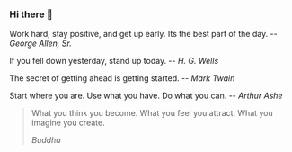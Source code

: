 ### Hi there 👋

<!--
**flowfree/flowfree** is a ✨ _special_ ✨ repository because its `README.md` (this file) appears on your GitHub profile.

Here are some ideas to get you started:

- 🔭 I’m currently working on ...
- 🌱 I’m currently learning ...
- 👯 I’m looking to collaborate on ...
- 🤔 I’m looking for help with ...
- 💬 Ask me about ...
- 📫 How to reach me: ...
- 😄 Pronouns: ...
- ⚡ Fun fact: ...
-->

Work hard, stay positive, and get up early. Its the best part of the day. -- _George Allen, Sr._

If you fell down yesterday, stand up today. -- _H. G. Wells_

The secret of getting ahead is getting started.
-- _Mark Twain_

Start where you are. Use what you have. Do what you can. 
-- _Arthur Ashe_

> What you think you become.
> What you feel you attract.
> What you imagine you create.
>
> _Buddha_
